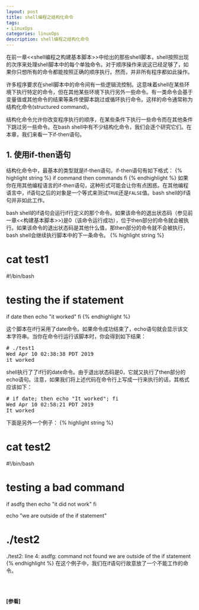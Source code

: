 ```yaml
---
layout: post
title: shell编程之结构化命令
tags:
- LinuxOps
categories: linuxOps
description: shell编程之结构化命令
---
```



在前一章<<shell编程之构建基本脚本>>中给出的那些shell脚本，shell按照出现的次序来处理shell脚本中的每个单独命令。对于顺序操作来说这已经足够了，如果你只想所有的命令都能按照正确的顺序执行。然而，并非所有程序都如此操作。


许多程序要求在shell脚本中的命令间有一些逻辑流控制。这意味着shell在某些环境下执行特定的命令，但在其他某些环境下执行另外一些命令。有一类命令会基于变量值或其他命令的结果等条件使脚本跳过或循环执行命令。这样的命令通常称为结构化命令(structured command)。

结构化命令允许你改变程序执行的顺序，在某些条件下执行一些命令而在其他条件下跳过另一些命令。在bash shell中有不少结构化命令，我们会逐个研究它们。在本章，我们来看一下if-then语句。


<!-- more -->

## 1. 使用if-then语句
结构化命令中，最基本的类型就是if-then语句。if-then语句有如下格式：
{% highlight string %}
if command
then
   commands
fi
{% endhighlight %}
如果你在用其他编程语言的if-then语句，这种形式可能会让你有点困惑。在其他编程语言中，if语句之后的对象是一个等式来测试```TRUE```还是```FALSE```值。bash shell的if语句并非如此工作。

bash shell的if语句会运行if行定义的那个命令。如果该命令的退出状态码（参见前一章<<构建基本脚本>>)是0（该命令运行成功），位于then部分的命令就会被执行。如果该命令的退出状态码是其他什么值，那then部分的命令就不会被执行，bash shell会继续执行脚本中的下一条命令。
{% highlight string %}
# cat test1
#!/bin/bash

# testing the if statement
if date
then
   echo "it worked"
fi
{% endhighlight %}

这个脚本在if行采用了date命令。如果命令成功结束了，echo语句就会显示该文本字符串。当你在命令行运行该脚本时，你会得到如下结果：
<pre>
# ./test1
Wed Apr 10 02:38:38 PDT 2019
it worked
</pre>
shell执行了了if行的date命令。由于退出状态码是0，它就又执行了then部分的echo语句。注意，如果我们将上述代码在命令行上写成一行来执行的话，其格式应该如下：
<pre>
# if date; then echo "It worked"; fi
Wed Apr 10 02:58:21 PDT 2019
It worked
</pre>

下面是另外一个例子：
{% highlight string %}
# cat test2
#!/bin/bash

# testing a bad command
if asdfg
then
  echo "it did not work"
fi

echo "we are outside of the if statement"

# ./test2
./test2: line 4: asdfg: command not found
we are outside of the if statement
{% endhighlight %}
在这个例子中，我们在if语句行故意放了一个不能工作的命令。





<br />
<br />

**[参看]**






<br />
<br />
<br />


